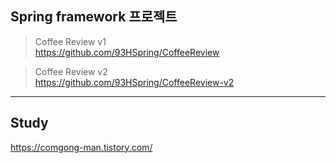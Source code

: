 ## Spring framework 프로젝트

> Coffee Review v1 <br>
https://github.com/93HSpring/CoffeeReview

> Coffee Review v2 <br>
https://github.com/93HSpring/CoffeeReview-v2

----------------------------------------------

## Study

https://comgong-man.tistory.com/
